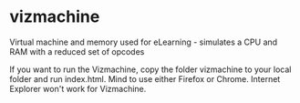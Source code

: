 # vizmachine
Virtual machine and memory used for eLearning - simulates a CPU and RAM with a reduced set of opcodes

If you want to run the Vizmachine, copy the folder vizmachine to your local folder and run index.html. Mind to use either Firefox or Chrome. Internet Explorer won't work for Vizmachine.
